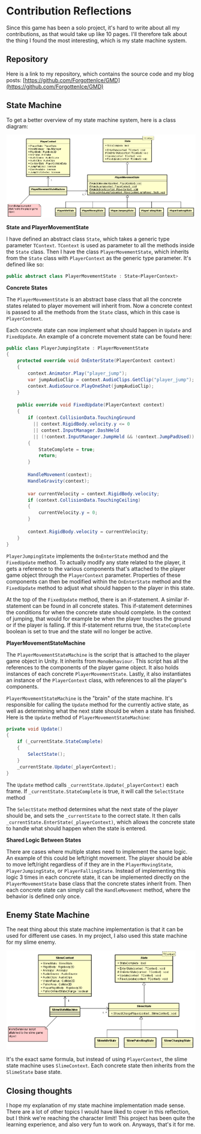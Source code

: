 # Contribution Reflections
Since this game has been a solo project, it's hard to write about all my contributions, as that would take up like 10 pages. I'll therefore talk about the thing I found the most interesting, which is my state machine system.

## Repository
Here is a link to my repository, which contains the source code and my blog posts:
[https://github.com/ForgottenIce/GMD](https://github.com/ForgottenIce/GMD)

## State Machine
To get a better overview of my state machine system, here is a class diagram:

![Player State Machine Class Diagram](media/player-state-machine-class-diagram.png)

**State and PlayerMovementState**

I have defined an abstract class `State`, which takes a generic type parameter `TContext`. `TContext` is used as parameter to all the methods inside the `State` class. Then I have the class `PlayerMovementState`, which inherits from the `State` class with `PlayerContext` as the generic type parameter. It's defined like so:

```c#
public abstract class PlayerMovementState : State<PlayerContext>
```

**Concrete States**

The `PlayerMovementState` is an abstract base class that all the concrete states related to player movement will inherit from. Now a concrete context is passed to all the methods from the `State` class, which in this case is `PlayerContext`.

Each concrete state can now implement what should happen in `Update` and `FixedUpdate`. An example of a concrete movement state can be found here:

```c#
public class PlayerJumpingState : PlayerMovementState
{
    protected override void OnEnterState(PlayerContext context)
    {
        context.Animator.Play("player_jump");
        var jumpAudioClip = context.AudioClips.GetClip("player_jump");
        context.AudioSource.PlayOneShot(jumpAudioClip);
    }

    public override void FixedUpdate(PlayerContext context)
    {
        if (context.CollisionData.TouchingGround
          || context.RigidBody.velocity.y <= 0
          || context.InputManager.DashHeld
          || (!context.InputManager.JumpHeld && !context.JumpPadUsed))
        {
            StateComplete = true;
            return;
        }
        
        HandleMovement(context);
        HandleGravity(context);
        
        var currentVelocity = context.RigidBody.velocity;
        if (context.CollisionData.TouchingCeiling)
        {
            currentVelocity.y = 0;
        }
        
        context.RigidBody.velocity = currentVelocity;
    }
}
```

`PlayerJumpingState` implements the `OnEnterState` method and the `FixedUpdate` method. To actually modify any state related to the player, it gets a reference to the various components that's attached to the player game object through the `PlayerContext` parameter. Properties of these components can then be modified within the `OnEnterState` method and the `FixedUpdate` method to adjust what should happen to the player in this state.

At the top of the `FixedUpdate` method, there is an if-statement. A similar if-statement can be found in all concrete states. This if-statement determines the conditions for when the concrete state should complete. In the context of jumping, that would for example be when the player touches the ground or if the player is falling. If this if-statement returns true, the `StateComplete` boolean is set to true and the state will no longer be active.

**PlayerMovementStateMachine**

The `PlayerMovementStateMachine` is the script that is attached to the player game object in Unity. It inherits from `MonoBehaviour`. This script has all the references to the components of the player game object. It also holds instances of each concrete `PlayerMovementState`. Lastly, it also instantiates an instance of the `PlayerContext` class, with references to all the player's components.

 `PlayerMovementStateMachine` is the "brain" of the state machine. It's responsible for calling the `Update` method for the currently active state, as well as determining what the next state should be when a state has finished. Here is the `Update` method of `PlayerMovementStateMachine`:

```c#
private void Update()
{
    if (_currentState.StateComplete)
    {
        SelectState();
    }
    _currentState.Update(_playerContext);
}
```

The `Update` method calls `_currentState.Update(_playerContext)` each frame. If `_currentState.StateComplete` is true, it will call the `SelectState` method

The `SelectState` method determines what the next state of the player should be, and sets the `_currentState` to the correct state. It then calls `_currentState.EnterState(_playerContext)`, which allows the concrete state to handle what should happen when the state is entered.

**Shared Logic Between States**

There are cases where multiple states need to implement the same logic. An example of this could be left/right movement. The player should be able to move left/right regardless of if they are in the `PlayerMovingState`, `PlayerJumpingState`,  or `PlayerFallingState`. Instead of implementing this logic 3 times in each concrete state, it can be implemented directly on the `PlayerMovementState` base class that the concrete states inherit from. Then each concrete state can simply call the `HandleMovement` method, where the behavior is defined only once.

## Enemy State Machine
The neat thing about this state machine implementation is that it can be used for different use cases. In my project, I also used this state machine for my slime enemy.

![Slime State Machine Class Diagram](media/slime-state-machine-class-diagram.png)

It's the exact same formula, but instead of using `PlayerContext`, the slime state machine uses `SlimeContext`. Each concrete state then inherits from the `SlimeState` base state.

## Closing thoughts
I hope my explanation of my state machine implementation made sense. There are a lot of other topics I would have liked to cover in this reflection, but I think we're reaching the character limit! This project has been quite the learning experience, and also very fun to work on. Anyways, that's it for me.